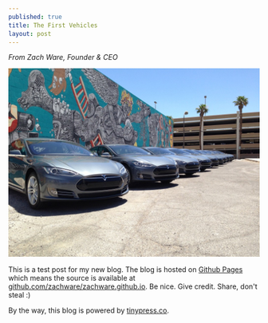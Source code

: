 ```yaml
---
published: true
title: The First Vehicles
layout: post
---
```

*From Zach Ware, Founder & CEO*

![Cars](../public/images/2014-06-14-11.31.57-1024x768.jpg)

This is a test post for my new blog. The blog is hosted on [Github Pages](http://pages.github.com/) which means the source is available at [github.com/zachware/zachware.github.io](http://github.com/zachware/zachware.github.io). Be nice. Give credit. Share, don't steal :)

By the way, this blog is powered by [tinypress.co](https://tinypress.co).